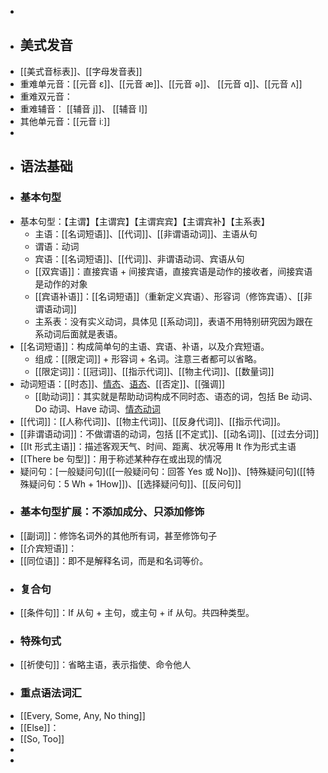 -
- ## 美式发音
- [[美式音标表]]、[[字母发音表]]
- 重难单元音：[[元音 ɛ]]、[[元音 æ]]、[[元音 ə]]、 [[元音 ɑ]]、[[元音 ʌ]]
- 重难双元音：
- 重难辅音： [[辅音 j]]、 [[辅音 l]]
- 其他单元音：[[元音 iː]]
-
- ## 语法基础
- ### 基本句型
- 基本句型：【主谓】【主谓宾】【主谓宾宾】【主谓宾补】【主系表】
	- 主语：[[名词短语]]、[[代词]]、[[非谓语动词]]、主语从句
	- 谓语：动词
	- 宾语：[[名词短语]]、[[代词]]、非谓语动词、宾语从句
	- [[双宾语]]：直接宾语 + 间接宾语，直接宾语是动作的接收者，间接宾语是动作的对象
	- [[宾语补语]]：[[名词短语]]（重新定义宾语）、形容词（修饰宾语）、[[非谓语动词]]
	- 主系表：没有实义动词，具体见 [[系动词]]，表语不用特别研究因为跟在系动词后面就是表语。
- [[名词短语]]：构成简单句的主语、宾语、补语，以及介宾短语。
	- 组成：[[限定词]] + 形容词 + 名词。注意三者都可以省略。
	- [[限定词]]：[[冠词]]、[[指示代词]]、[[物主代词]]、[[数量词]]
- 动词短语：[[时态]]、[情态]([[情态动词：表达情绪、态度]])、[语态]([[语态：主动与被动]])、[[否定]]、[[强调]]
	- [[助动词]]：其实就是帮助动词构成不同时态、语态的词，包括 Be 动词、Do 动词、Have 动词、[情态动词]([[情态动词：表达情绪、态度]])
- [[代词]]：[[人称代词]]、[[物主代词]]、[[反身代词]]、[[指示代词]]。
- [[非谓语动词]]：不做谓语的动词，包括 [[不定式]]、[[动名词]]、[[过去分词]]
- [[It 形式主语]]：描述客观天气、时间、距离、状况等用 It 作为形式主语
- [[There be 句型]]：用于称述某种存在或出现的情况
- 疑问句：[一般疑问句]([[一般疑问句：回答 Yes 或 No]])、[特殊疑问句]([[特殊疑问句：5 Wh + 1How]])、[[选择疑问句]]、[[反问句]]
- ### 基本句型扩展：不添加成分、只添加修饰
- [[副词]]：修饰名词外的其他所有词，甚至修饰句子
- [[介宾短语]]：
- [[同位语]]：即不是解释名词，而是和名词等价。
- ### 复合句
- [[条件句]]：If 从句 + 主句，或主句 + if 从句。共四种类型。
- ### 特殊句式
- [[祈使句]]：省略主语，表示指使、命令他人
- ### 重点语法词汇
- [[Every, Some, Any, No thing]]
- [[Else]]：
- [[So, Too]]
-
-